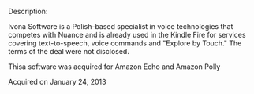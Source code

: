 Description:

Ivona Software is a Polish-based specialist in voice technologies that competes with Nuance and is already used in the Kindle Fire for services covering text-to-speech, voice commands and "Explore by Touch." The terms of the deal were not disclosed.

Thisa software was acquired for Amazon Echo and Amazon Polly

Acquired on January 24, 2013
